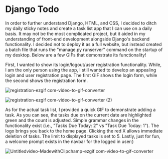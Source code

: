 <h1>Django Todo</h1>

In order to further understand Django, HTML, and CSS, I decided to ditch my daily sticky notes and create a task list app that 
I can use on a daily basis. It may not be the most complicated project, but it aided in my understanding of front-end development alongside Django's backend functionality.
I decided not to deploy it as a full website, but instead created a batch file that runs the "manage.py runserver" command on the startup of my desktop. Below are a few GIFs
that demonstrate its functionality!

First, I wanted to show its login/logout/user registration functionality. While, I am the only person using the app, I still wanted to develop an appealing login and user registration page.
The first GIF shows the login form, while the second shows the registration form.

![registration-ezgif com-video-to-gif-converter](https://github.com/cooperWWrachow/ToDo-App-Django/assets/135729317/23e266b3-815e-4e73-b7f1-6108d5ebd493)


![registration-ezgif com-video-to-gif-converter (2)](https://github.com/cooperWWrachow/ToDo-App-Django/assets/135729317/9a2283c3-d4f3-4c83-8dd0-73b100ab8127)


As for the actual task list, I provided a quick GIF to demonstrate adding a task. As you can see, the tasks due on the current date are highlighted green and 
the count is adjusted. Simple grammar changes in the functionality exist (i.e., "Tasks Due Today: 2" vs "Task Due Today: 1"). The logo brings you back to the home page.
Clicking the red X allows immediate deletion of tasks. The limit to displayed tasks is set to 5. Lastly, just for fun, a welcome prompt exists in the navbar for the logged in user:)


![Untitledvideo-MadewithClipchamp-ezgif com-video-to-gif-converter](https://github.com/cooperWWrachow/ToDo-App-Django/assets/135729317/e9c05905-bd40-4dab-9aeb-e6d35401cea6)
